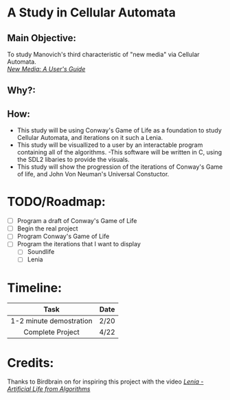 # **A Study in Cellular Automata**

## Main Objective:

To study Manovich's third characteristic of "new media" via Cellular Automata.  
[*New Media: A User's Guide*](http://manovich.net/index.php/projects/new-media-a-user-s-guide)

## Why?:

## How:

- This study will be using Conway's Game of Life as a foundation to study Cellular Automata, and iterations on it such a Lenia.
- This study will be visuallized to a user by an interactable program containing all of the algorithms.
    -This software will be written in C, using the SDL2 libaries to provide the visuals.
- This study will show the progression of the iterations of Conway's Game of life, and John Von Neuman's Universal Constuctor.

# TODO/Roadmap:

- [ ] Program a draft of Conway's Game of Life
- [ ] Begin the real project
- [ ] Program Conway's Game of Life
- [ ] Program the iterations that I want to display
    - [ ] Soundlife
    - [ ] Lenia

# Timeline:
| Task | Date |
|:----:|:----:|
| 1-2 minute demostration | 2/20 |
| Complete Project | 4/22 |

# Credits:

Thanks to Birdbrain on for inspiring this project with the video [*Lenia - Artificial Life from Algorithms*](https://youtu.be/6kiBYjvyojQ?si=Kgw5EdNI7Hootquq)
